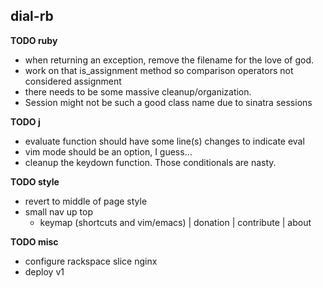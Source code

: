 ## dial-rb

**TODO ruby**
* when returning an exception, remove the filename for the love of god.
* work on that is_assignment method so comparison operators not considered assignment
* there needs to be some massive cleanup/organization.
* Session might not be such a good class name due to sinatra sessions

**TODO j**
* evaluate function should have some line(s) changes to indicate eval
* vim mode should be an option, I guess...
* cleanup the keydown function. Those conditionals are nasty.

**TODO style**
* revert to middle of page style
* small nav up top 
    * keymap (shortcuts and vim/emacs) | donation | contribute | about

**TODO misc**
* configure rackspace slice nginx
* deploy v1
